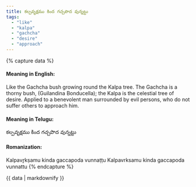 ```yaml
---
title: కల్పవృక్షము కింద గచ్చపొద వున్నట్టు
tags:
  - "like"
  - "kalpa"
  - "gachcha"
  - "desire"
  - "approach"
---
```


{% capture data %}
#### Meaning in English:
Like the Gachcha bush growing round the Kalpa tree.
The Gachcha is a thorny bush, (Guilandina Bonducella); the Kalpa is the celestial tree of desire.
Applied to a benevolent man surrounded by evil persons, who do not suffer others to approach him.

#### Meaning in Telugu:
కల్పవృక్షము కింద గచ్చపొద వున్నట్టు

#### Romanization:
Kalpavr̥kṣamu kinda gaccapoda vunnaṭṭu
Kalpavrksamu kinda gaccapoda vunnattu
{% endcapture %}

{{ data | markdownify }}


